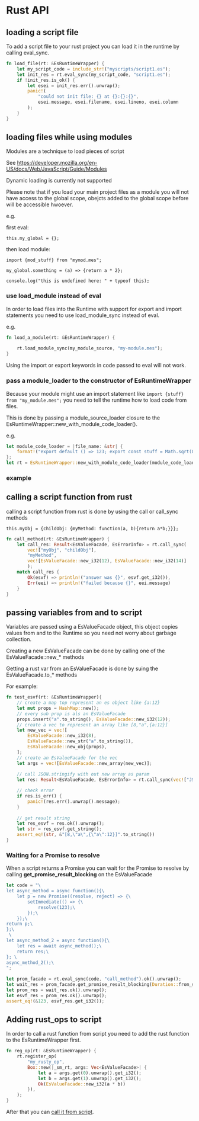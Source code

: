 # Rust API

## loading a script file

To add a script file to your rust project you can load it in the runtime by calling eval_sync.

```rust
fn load_file(rt: &EsRuntimeWrapper) {
    let my_script_code = include_str!("myscripts/script1.es");
    let init_res = rt.eval_sync(my_script_code, "script1.es");
    if !init_res.is_ok() {
        let esei = init_res.err().unwrap();
        panic!(
            "could not init file: {} at {}:{}:{}",
            esei.message, esei.filename, esei.lineno, esei.column
        );
    }
}
```

## loading files while using modules

Modules are a technique to load pieces of script

See https://developer.mozilla.org/en-US/docs/Web/JavaScript/Guide/Modules

Dynamic loading is currently not supported

Please note that if you load your main project files as a module you will not have access to the global scope, obejcts added to the global scope before will be accessible hwoever.

e.g.

first eval:
```ecmascript
this.my_global = {};
```

then load module:
```ecmascript
import {mod_stuff} from "mymod.mes";

my_global.something = (a) => {return a * 2};

console.log("this is undefined here: " + typeof this);
```


### use load_module instead of eval

In order to load files into the Runtime with support for export and import statements you need to use load_module_sync instead of eval.

e.g.
```rust
fn load_a_module(rt: &EsRuntimeWrapper) {
    
    rt.load_module_sync(my_module_source, "my-module.mes");
}
```

Using the import or export keywords in code passed to eval will not work.

### pass a module_loader to the constructor of EsRuntimeWrapper

Because your module might use an import statement like `import {stuff} from "my_module.mes";` you need to tell the runtime how to load code from files.

This is done by passing a module_source_loader closure to the EsRuntimeWrapper::new_with_module_code_loader().

e.g.

```rust
let module_code_loader = |file_name: &str| {
    format!("export default () => 123; export const stuff = Math.sqrt(8);; \n\nconsole.log('parsing a module from code loader for filename: {}');", file_name)
};
let rt = EsRuntimeWrapper::new_with_module_code_loader(module_code_loader);
```
  
### example

## calling a script function from rust

calling a script function from rust is done by using the call or call_sync methods

```ecmascript
this.myObj = {childObj: {myMethod: function(a, b){return a*b;}}};
```

```rust
fn call_method(rt: &EsRuntimeWrapper) {
    let call_res: Result<EsValueFacade, EsErrorInfo> = rt.call_sync(
        vec!["myObj", "childObj"], 
        "myMethod", 
        vec![EsValueFacade::new_i32(12), EsValueFacade::new_i32(14)]
        );
    match call_res {
        Ok(esvf) => println!("answer was {}", esvf.get_i32()),
        Err(eei) => println!("failed because {}", eei.message)
    }
}
```

## passing variables from and to script

Variables are passed using a EsValueFacade object, this object copies values from
and to the Runtime so you need not worry about garbage collection.

Creating a new EsValueFacade can be done by calling one of the EsValueFacade::new_* methods

Getting a rust var from an EsValueFacade is done by suing the EsValueFacade.to_* methods

For example:

```rust
fn test_esvf(rt: &EsRuntimeWrapper){
    // create a map top represent an es object like {a:12}
    let mut props = HashMap::new();
    // every sub prop is als an EsValueFacade
    props.insert("a".to_string(), EsValueFacade::new_i32(12));
    // create a vec to represent an array like [8,"a",{a:12}]
    let new_vec = vec![
        EsValueFacade::new_i32(8),
        EsValueFacade::new_str("a".to_string()),
        EsValueFacade::new_obj(props),
    ];
    // create an EsValueFacade for the vec
    let args = vec![EsValueFacade::new_array(new_vec)];
  
    // call JSON.stringify with out new array as param
    let res: Result<EsValueFacade, EsErrorInfo> = rt.call_sync(vec!["JSON"], "stringify", args);

    // check error
    if res.is_err() {
        panic!(res.err().unwrap().message);
    }
 
    // get result string
    let res_esvf = res.ok().unwrap();
    let str = res_esvf.get_string();
    assert_eq!(str, &"[8,\"a\",{\"a\":12}]".to_string())
}
```

### Waiting for a Promise to resolve

When a script returns a Promise you can wait for the Promise to resolve by 
calling **get_promise_result_blocking** on the EsValueFacade

```rust
let code = "\
let async_method = async function(){\
    let p = new Promise((resolve, reject) => {\
        setImmediate(() => {\
            resolve(123);\
        });\
    });\
return p;\
};\
 \
let async_method_2 = async function(){\
    let res = await async_method();\
    return res;\
}; \
async_method_2();\
";
        
let prom_facade = rt.eval_sync(code, "call_method").ok().unwrap();
let wait_res = prom_facade.get_promise_result_blocking(Duration::from_secs(5));
let prom_res = wait_res.ok().unwrap();
let esvf_res = prom_res.ok().unwrap();
assert_eq!(&123, esvf_res.get_i32());
```

## Adding rust_ops to script

In order to call a rust function from script you need to add the rust function to the EsRuntimeWrapper first.

```rust
fn reg_op(rt: &EsRuntimeWrapper) {
    rt.register_op(
        "my_rusty_op",
        Box::new(|_sm_rt, args: Vec<EsValueFacade>| {
            let a = args.get(0).unwrap().get_i32();
            let b = args.get(1).unwrap().get_i32();
            Ok(EsValueFacade::new_i32(a * b))
        }),
    );
}
```

After that you can [call it from script](SCRIPT.md#calling-rust-ops).

